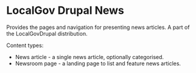 # LocalGov Drupal News

Provides the pages and navigation for presenting news articles. A part of the LocalGovDrupal distribution.

Content types:

* News article - a single news article, optionally categorised.
* Newsroom page - a landing page to list and feature news articles.
